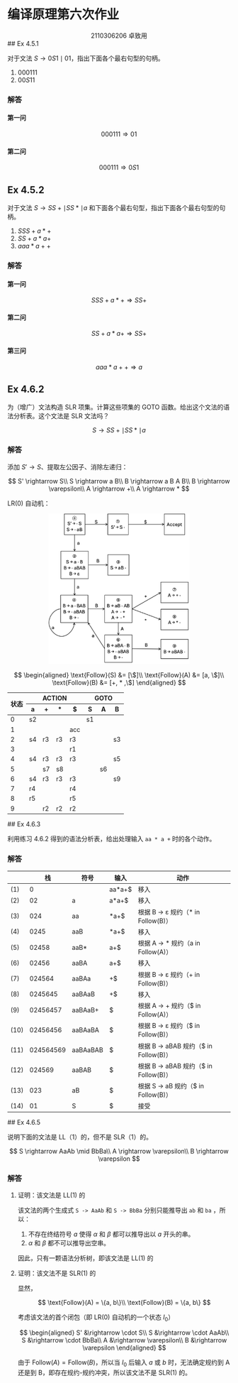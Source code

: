 # 编译原理第六次作业

<center>
  2110306206 卓致用
</center>
## Ex 4.5.1

对于文法 $S \rightarrow 0S1 \mid 01$，指出下面各个最右句型的句柄。

1. $000111$
2. $00S11$

### 解答

#### 第一问

$$
000111 \Rightarrow 01
$$

#### 第二问

$$
000111 \Rightarrow 0S1
$$

## Ex 4.5.2

对于文法 $S \rightarrow SS + \mid SS * \mid a$ 和下面各个最右句型，指出下面各个最右句型的句柄。

1. $SSS + a * +$
2. $SS + a * a +$
3. $aaa * a ++$

### 解答

#### 第一问

$$
SSS + a * + \Rightarrow SS +
$$

#### 第二问

$$
SS + a * a + \Rightarrow SS +
$$

#### 第三问

$$
aaa * a ++ \Rightarrow a
$$

## Ex 4.6.2

为（增广）文法构造 SLR 项集。计算这些项集的 GOTO 函数。给出这个文法的语法分析表。这个文法是 SLR 文法吗？

$$
S \rightarrow S S + \mid S S * \mid a
$$

### 解答

添加 $S' \rightarrow S$、提取左公因子、消除左递归：

$$
S' \rightarrow S\\
S \rightarrow a B\\
B \rightarrow a B A B\\
B \rightarrow \varepsilon\\
A \rightarrow +\\
A \rightarrow *
$$

LR(0) 自动机：

<div style="text-align: center;">
<img src="answer-06-arthals.assets/DFA.png" alt="DFA" style="zoom: 33%; margin:0 auto;" />  
</div>

$$
\begin{aligned}
\text{Follow}(S) &= [\$]\\
\text{Follow}(A) &= [a, \$]\\
\text{Follow}(B) &= [+, * ,\$]
\end{aligned}
$$

<table>
    <thead>
        <tr>
            <th rowspan="2">状态</th>
            <th colspan="4">ACTION</th>
            <th colspan="3">GOTO</th>
        </tr>
        <tr>
            <th>a</th>
            <th>+</th>
            <th>*</th>
            <th>$</th>
            <th>S</th>
            <th>A</th>
            <th>B</th>
        </tr>
    </thead>
    <tbody>
        <tr>
            <td>0</td>
            <td>s2</td>
            <td></td>
            <td></td>
            <td></td>
            <td>s1</td>
            <td></td>
            <td></td>
        </tr>
        <tr>
            <td>1</td>
            <td></td>
            <td></td>
            <td></td>
            <td>acc</td>
            <td></td>
            <td></td>
            <td></td>
        </tr>
        <tr>
            <td>2</td>
            <td>s4</td>
            <td>r3</td>
            <td>r3</td>
            <td>r3</td>
            <td></td>
            <td></td>
            <td>s3</td>
        </tr>
        <tr>
            <td>3</td>
            <td></td>
            <td></td>
            <td></td>
            <td>r1</td>
            <td></td>
            <td></td>
            <td></td>
        </tr>
        <tr>
            <td>4</td>
            <td>s4</td>
            <td>r3</td>
            <td>r3</td>
            <td>r3</td>
            <td></td>
            <td></td>
            <td>s5</td>
        </tr>
        <tr>
            <td>5</td>
            <td></td>
            <td>s7</td>
            <td>s8</td>
            <td></td>
            <td></td>
            <td>s6</td>
            <td></td>
        </tr>
        <tr>
            <td>6</td>
            <td>s4</td>
            <td>r3</td>
            <td>r3</td>
            <td>r3</td>
            <td></td>
            <td></td>
            <td>s9</td>
        </tr>
        <tr>
            <td>7</td>
            <td>r4</td>
            <td></td>
            <td></td>
            <td>r4</td>
            <td></td>
            <td></td>
            <td></td>
        </tr>
        <tr>
            <td>8</td>
            <td>r5</td>
            <td></td>
            <td></td>
            <td>r5</td>
            <td></td>
            <td></td>
            <td></td>
        </tr>
        <tr>
            <td>9</td>
            <td></td>
            <td>r2</td>
            <td>r2</td>
            <td>r2</td>
            <td></td>
            <td></td>
            <td></td>
        </tr>
    </tbody>
</table>
## Ex 4.6.3

利用练习 4.6.2 得到的语法分析表，给出处理输入 `aa * a +` 时的各个动作。

### 解答

<table>
    <thead>
        <tr>
            <th></th>
            <th>栈</th>
            <th>符号</th>
            <th>输入</th>
            <th>动作</th>
        </tr>
    </thead>
    <tbody>
        <tr>
            <td>(1)</td>
            <td>0</td>
            <td></td>
            <td>aa*a+$</td>
            <td>移入</td>
        </tr>
        <tr>
            <td>(2)</td>
            <td>02</td>
            <td>a</td>
            <td>a*a+$</td>
            <td>移入</td>
        </tr>
        <tr>
            <td>(3)</td>
            <td>024</td>
            <td>aa</td>
            <td>*a+$</td>
            <td>根据 B → ε 规约（* in Follow(B)）</td>
        </tr>
        <tr>
            <td>(4)</td>
            <td>0245</td>
            <td>aaB</td>
            <td>*a+$</td>
            <td>移入</td>
        </tr>
        <tr>
            <td>(5)</td>
            <td>02458</td>
            <td>aaB*</td>
            <td>a+$</td>
            <td>根据 A → * 规约（a in Follow(A)）</td>
        </tr>
        <tr>
            <td>(6)</td>
            <td>02456</td>
            <td>aaBA</td>
            <td>a+$</td>
            <td>移入</td>
        </tr>
        <tr>
            <td>(7)</td>
            <td>024564</td>
            <td>aaBAa</td>
            <td>+$</td>
            <td>根据 B → ε 规约（+ in Follow(B)）</td>
        </tr>
        <tr>
            <td>(8)</td>
            <td>0245645</td>
            <td>aaBAaB</td>
            <td>+$</td>
            <td>移入</td>
        </tr>
        <tr>
            <td>(9)</td>
            <td>02456457</td>
            <td>aaBAaB+</td>
            <td>$</td>
            <td>根据 A → + 规约（$ in Follow(A)）</td>
        </tr>
        <tr>
            <td>(10)</td>
            <td>02456456</td>
            <td>aaBAaBA</td>
            <td>$</td>
            <td>根据 B → ε 规约（$ in Follow(B)）</td>
        </tr>
        <tr>
            <td>(11)</td>
            <td>024564569</td>
            <td>aaBAaBAB</td>
            <td>$</td>
            <td>根据 B → aBAB 规约（$ in Follow(B)）</td>
        </tr>
        <tr>
            <td>(12)</td>
            <td>024569</td>
            <td>aaBAB</td>
            <td>$</td>
            <td>根据 B → aBAB 规约（$ in Follow(B)）</td>
        </tr>
        <tr>
            <td>(13)</td>
            <td>023</td>
            <td>aB</td>
            <td>$</td>
            <td>根据 S → aB 规约（$ in Follow(B)）</td>
        </tr>
        <tr>
            <td>(14)</td>
            <td>01</td>
            <td>S</td>
            <td>$</td>
            <td>接受</td>
        </tr>
    </tbody>
</table>
## Ex 4.6.5

说明下面的文法是 LL（1）的，但不是 SLR（1）的。

$$
S \rightarrow AaAb \mid BbBa\\
A \rightarrow \varepsilon\\
B \rightarrow \varepsilon
$$

### 解答

1. 证明：该文法是 LL(1) 的

    该文法的两个生成式 `S -> AaAb` 和 `S -> BbBa` 分别只能推导出 `ab` 和 `ba` ，所以：

    1. 不存在终结符号 $a$ 使得 $\alpha$ 和 $\beta$ 都可以推导出以 $a$ 开头的串。
    2. $\alpha$ 和 $\beta$ 都不可以推导出空串。

    因此，只有一颗语法分析树，即该文法是 LL(1) 的

2. 证明：该文法不是 SLR(1) 的

    显然，

    $$
    \text{Follow}(A) = \{a, b\}\\
    \text{Follow}(B) = \{a, b\}
    $$

    考虑该文法的首个闭包（即 LR(0) 自动机的一个状态 $I_0$）

    $$
    \begin{aligned}
    S' &\rightarrow \cdot S\\
    S &\rightarrow \cdot AaAb\\
    S &\rightarrow \cdot BbBa\\
    A &\rightarrow \varepsilon\\
    B &\rightarrow \varepsilon
    \end{aligned}
    $$

    由于 $\text{Follow}(A) = \text{Follow}(B)$，所以当 $I_0$ 后输入 $a$ 或 $b$ 时，无法确定规约到 A 还是到 B，即存在规约-规约冲突，所以该文法不是 SLR(1) 的。
